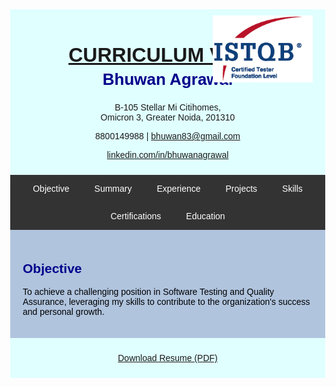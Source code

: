 <html>
<head>
<meta name="viewport" content="width=device-width, initial-scale=1">
<script src='https://kit.fontawesome.com/1053334a8a.js' crossorigin='anonymous'></script>
<style>
  body { font-family: Arial, sans-serif; margin: 0; }
  .header, .footer { background-color: LightCyan; padding: 10px; text-align: center; position: relative; }
  .header img { position: absolute; top: 10px; right: 20px; width: 160px; height: auto; }
  .navbar { overflow: hidden; background-color: #333; display: flex; flex-wrap: wrap; justify-content: center; }
  .navbar a { color: white; padding: 14px 20px; text-decoration: none; display: block; text-align: center; }
  .navbar a:hover { background-color: #ddd; color: black; }
  .containerTab { display: none; padding: 20px; background: LightSteelBlue; color: black; }
  ul { padding-left: 20px; }
  h2 { color: darkblue; }
  .activeTab { display: block !important; }
  .header h1 { font-size: 32px; margin-bottom: 5px; }
</style>
</head>
<body>

<div class="header">
  <img src="CTFL.png" alt="Certification">
  <h1><u>CURRICULUM VITAE</u></h1>
  <h2 style="margin-top: 0; font-size: 26px;">Bhuwan Agrawal</h2>
  <p><i class='fas fa-map-marker-alt'></i> B-105 Stellar Mi Citihomes,<br>Omicron 3, Greater Noida, 201310</p>
  <p><i class='fas fa-mobile-alt'></i> 8800149988 | <i class='fa fa-envelope'></i> <a href="mailto:bhuwan83@gmail.com">bhuwan83@gmail.com</a></p>
  <p><i class='fab fa-linkedin'></i> <a href="https://www.linkedin.com/in/bhuwanagrawal">linkedin.com/in/bhuwanagrawal</a></p>
</div>

<div class="navbar">
  <a href="#b1" onclick="openTab('b1'); window.location.hash='b1'">Objective</a>
  <a href="#b2" onclick="openTab('b2'); window.location.hash='b2'">Summary</a>
  <a href="#b3" onclick="openTab('b3'); window.location.hash='b3'">Experience</a>
  <a href="#b6" onclick="openTab('b6'); window.location.hash='b6'">Projects</a>
  <a href="#b5" onclick="openTab('b5'); window.location.hash='b5'">Skills</a>
  <a href="#b4" onclick="openTab('b4'); window.location.hash='b4'">Certifications</a>
  <a href="#b7" onclick="openTab('b7'); window.location.hash='b7'">Education</a>
</div>

<div id="b1" class="containerTab activeTab">
  <h2>Objective</h2>
  <p>To achieve a challenging position in Software Testing and Quality Assurance, leveraging my skills to contribute to the organization's success and personal growth.</p>
</div>

<div id="b2" class="containerTab">
  <h2>Professional Summary</h2>
  <ul>
    <li>13+ years of experience in Software Testing and QA</li>
    <li>Expert in automation tools: Selenium, Cypress, Ranorex, TestComplete</li>
    <li>Strong in manual testing: functional, regression, GUI, database</li>
    <li>Experienced with SDLC/STLC, Agile, test planning, and team leadership</li>
    <li>Tools: Jira, TestRail, TestLink, GitHub, SVN, SQL Server</li>
    <li>Team management, client interaction, project estimation and delivery</li>
  </ul>
</div>

<div id="b3" class="containerTab">
  <h2>Experience</h2>
  <ul>
    <li><b>QA Manager – Bitxia Tech Pvt. Ltd.</b>, Gurugram (Sep 2022 – Present)</li>
    <li><b>Sr. Test Engineer – DLT LABS</b>, Noida (Jun 2021 – Sep 2022)</li>
    <li><b>Associate Team Lead – Xorlabs.com</b>, Greater Noida (Mar 2014 – Jun 2021)</li>
    <li><b>Software Test Engineer – Safenet Infotech Pvt. Ltd.</b> via Magna InfoTech, Noida (Mar 2012 – Mar 2014)</li>
  </ul>
</div>

<div id="b4" class="containerTab">
  <h2>Certifications</h2>
  <ul>
    <li>ISTQB Certified Tester – Foundation Level</li>
  </ul>
</div>

<div id="b5" class="containerTab">
  <h2>Software Skills</h2>
  <ul>
    <li>Languages: Java, VBScript</li>
    <li>Automation Tools: Selenium, Cypress, Ranorex, TestComplete</li>
    <li>Bug Tracking: Jira, QC, MKS</li>
    <li>Test Management: TestRail, TestLink</li>
    <li>Version Control: SVN, GitHub</li>
    <li>Databases: SQL Server</li>
    <li>OS: Windows XP/7/10, Server 2008</li>
    <li>Office Tools: MS Excel, Word, PowerPoint</li>
  </ul>
</div>

<div id="b6" class="containerTab">
  <h2>Project Experience</h2>
  <p><b>Bitxia Tech Pvt. Ltd.</b> (Sep 2022 – Present)</p>
  <ul>
    <li>eNAM 2.0, APL Logistics, Investor Portal, Jarvis Retail Lending – QA Manager</li>
    <li>Responsibilities: Team leadership, test planning, client interaction, Jira/TestRail usage</li>
  </ul>
  <p><b>DLT LABS</b> (Jun 2021 – Sep 2022)</p>
  <ul>
    <li>PPD & THOR (DL Asset Track) – Manual Testing</li>
    <li>Tools: Jira, TestLink</li>
  </ul>
  <p><b>Xorlabs.com</b> (Mar 2014 – Jun 2021)</p>
  <ul>
    <li>Key Projects: SQLCM, XMF Automation, CML Configurator, SQL Secure, OSC, ASD, MSQT</li>
    <li>Automation: Selenium, Ranorex, TestComplete</li>
  </ul>
  <p><b>Safenet Infotech Pvt. Ltd.</b> (Mar 2012 – Mar 2014)</p>
  <ul>
    <li>Projects: Usage Reporting System, WPS Online, WPS Client</li>
    <li>Manual + QTP (VBScript) Automation, MKS for defect tracking</li>
  </ul>
</div>

<div id="b7" class="containerTab">
  <h2>Education</h2>
  <ul>
    <li>MCA – UP Technical University – 64.28%</li>
    <li>BCA – Allahabad Agriculture Institute – 7.96 CGPA</li>
  </ul>
</div>

<script>
function openTab(tabName) {
  var x = document.getElementsByClassName("containerTab");
  for (var i = 0; i < x.length; i++) {
    x[i].classList.remove("activeTab");
  }
  document.getElementById(tabName).classList.add("activeTab");
}
</script>

<div class="footer">
  <p><i class='fa fa-download'></i> <a href="Resume_Bhuwan_Agrawal.pdf" download>Download Resume (PDF)</a></p>
</div>

</body>
</html>

